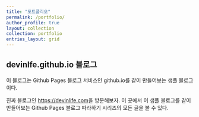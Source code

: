 ```yaml
---
title: "포트폴리오"
permalink: /portfolio/
author_profile: true
layout: collection
collection: portfolio
entries_layout: grid
---
```


  ## devinlfe.github.io 블로그

  이 블로그는 Github Pages 블로그 서비스인 github.io를 같이 만들어보는 샘플 블로그이다.

  진짜 블로그인 <https://devinlife.com>을 방문해보자.
 이 곳에서 이 샘플 블로그를 같이 만들어보는 Github Pages 블로그 따라하기 시리즈의
 모든 글을 볼 수 있다.